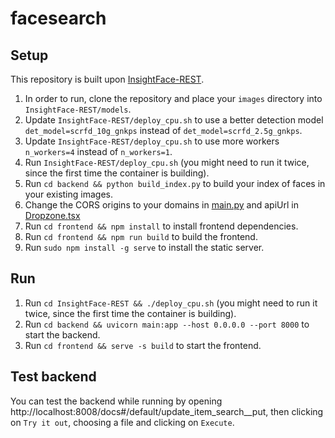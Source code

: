 # facesearch

## Setup
This repository is built upon [InsightFace-REST](https://github.com/SthPhoenix/InsightFace-REST).

1. In order to run, clone the repository and place your `images` directory into `InsightFace-REST/models`.
2. Update `InsightFace-REST/deploy_cpu.sh` to use a better detection model `det_model=scrfd_10g_gnkps` instead of `det_model=scrfd_2.5g_gnkps`.
3. Update `InsightFace-REST/deploy_cpu.sh` to use more workers `n_workers=4` instead of `n_workers=1`.
4. Run `InsightFace-REST/deploy_cpu.sh` (you might need to run it twice, since the first time the container is building).
5. Run `cd backend && python build_index.py` to build your index of faces in your existing images.
6. Change the CORS origins to your domains in [main.py](backend/main.py) and apiUrl in [Dropzone.tsx](frontend/src/Dropzone.tsx)
7. Run `cd frontend && npm install` to install frontend dependencies.
8. Run `cd frontend && npm run build` to build the frontend.
9. Run `sudo npm install -g serve` to install the static server.

## Run
1. Run `cd InsightFace-REST && ./deploy_cpu.sh` (you might need to run it twice, since the first time the container is building).
2. Run `cd backend && uvicorn main:app --host 0.0.0.0 --port 8000` to start the backend.
3. Run `cd frontend && serve -s build` to start the frontend.

## Test backend
You can test the backend while running by opening http://localhost:8008/docs#/default/update_item_search__put, then clicking on `Try it out`, choosing a file and clicking on `Execute`.